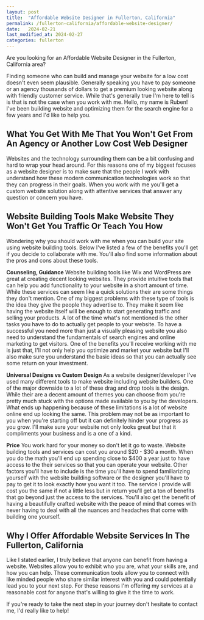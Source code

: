 ```yaml
---
layout: post
title:  "Affordable Website Designer in Fullerton, California"
permalink: /fullerton-california/affordable-website-designer/
date:   2024-02-21
last_modified_at: 2024-02-27
categories: fullerton
---
```


Are you looking for an Affordable Website Designer in the Fullerton, California area?

Finding someone who can build and manage your website for a low cost doesn't even seem plausible. Generally speaking you have to pay someone or an agency thousands of dollars to get a premium looking website along with friendly customer service. While that's generally true I'm here to tell is is that is not the case when you work with me. Hello, my name is Ruben! I've been building website and optimizing them for the search engine for a few years and I'd like to help you.

## What You Get With Me That You Won't Get From An Agency or Another Low Cost Web Designer
Websites and the technology surrounding them can be a bit confusing and hard to wrap your head around. For this reasons one of my biggest focuses as a website designer is to make sure that the people I work with understand how these modern communication technologies work so that they can progress in their goals. When you work with me you'll get a custom website solution along with attentive services that answer any question or concern you have.

## Website Building Tools Make Website They Won't Get You Traffic Or Teach You How
Wondering why you should work with me when you can build your site using website building tools. Below I've listed a few of the benefits you'll get if you decide to collaborate with me. You'll also find some information about the pros and cons about these tools.

**Counseling, Guidance** Website building tools like Wix and WordPress are great at creating decent looking websites. They provide intuitive tools that can help you add functionality to your website in a short amount of time. While these services can seem like a quick solutions their are some things they don't mention. One of my biggest problems with these type of tools is the idea they give the people they advertise to. They make it seem like having the website itself will be enough to start generating traffic and selling your products. A lot of the time what's not mentioned is the other tasks you have to do to actually get people to your website. To have a successful you need more than just a visually pleasing website you also need to understand the fundamentals of search engines and online marketing to get visitors. One of the benefits you'll receive working with me is just that, I'll not only help you optimize and market your website but I'll also make sure you understand the basic ideas so that you can actually see some return on your investment.

**Universal Designs vs Custom Design** As a website designer/developer I've used many different tools to make website including website builders. One of the major downside to a lot of these drag and drop tools is the design. While their are a decent amount of themes you can choose from you're pretty much stuck with the options made available to you by the developers. What ends up happening because of these limitations is a lot of website online end up looking the same. This problem may not be as important to you when you're starting off but it can definitely hinder your progress as you grow. I'll make sure your website not only looks great but that it compliments your business and is a one of a kind. 

**Price** You work hard for your money so don't let it go to waste. Website building tools and services can cost you around $20 - $30 a month. When you do the math you'll end up spending close to $400 a year just to have access to the their services so that you can operate your website. Other factors you'll have to include is the time you'll have to spend familiarizing yourself with the website building software or the designer you'll have to pay to get it to look exactly how you want it too. The service I provide will cost you the same if not a little less but in return you'll get a ton of benefits that go beyond just the access to the services. You'll also get the benefit of having a beautifully crafted website with the peace of mind that comes with never having to deal with all the nuances and headaches that come with building one yourself.

## Why I Offer Affordable Website Services In The Fullerton, California
Like I stated earlier, I truly believe that anyone can benefit from having a website. Websites allow you to exhibit who you are, what your skills are, and how you can help. These communication tools allow you to connect with like minded people who share similar interest with you and could potentially lead you to your next step. For these reasons I'm offering my services at a reasonable cost for anyone that's willing to give it the time to work.

If you're ready to take the next step in your journey don't hesitate to contact me, I'd really like to help!


